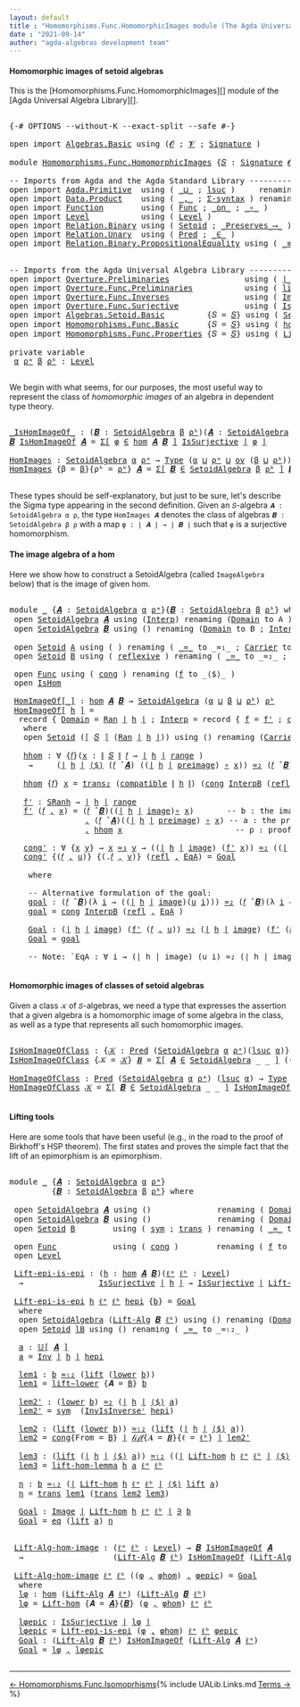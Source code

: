 ```yaml
---
layout: default
title : "Homomorphisms.Func.HomomorphicImages module (The Agda Universal Algebra Library)"
date : "2021-09-14"
author: "agda-algebras development team"
---
```


#### <a id="homomorphic-images-of-setoid-algebras">Homomorphic images of setoid algebras</a>

This is the [Homomorphisms.Func.HomomorphicImages][] module of the [Agda Universal Algebra Library][].

<pre class="Agda">

<a id="390" class="Symbol">{-#</a> <a id="394" class="Keyword">OPTIONS</a> <a id="402" class="Pragma">--without-K</a> <a id="414" class="Pragma">--exact-split</a> <a id="428" class="Pragma">--safe</a> <a id="435" class="Symbol">#-}</a>

<a id="440" class="Keyword">open</a> <a id="445" class="Keyword">import</a> <a id="452" href="Algebras.Basic.html" class="Module">Algebras.Basic</a> <a id="467" class="Keyword">using</a> <a id="473" class="Symbol">(</a><a id="474" href="Algebras.Basic.html#1130" class="Generalizable">𝓞</a> <a id="476" class="Symbol">;</a> <a id="478" href="Algebras.Basic.html#1132" class="Generalizable">𝓥</a> <a id="480" class="Symbol">;</a> <a id="482" href="Algebras.Basic.html#3858" class="Function">Signature</a> <a id="492" class="Symbol">)</a>

<a id="495" class="Keyword">module</a> <a id="502" href="Homomorphisms.Func.HomomorphicImages.html" class="Module">Homomorphisms.Func.HomomorphicImages</a> <a id="539" class="Symbol">{</a><a id="540" href="Homomorphisms.Func.HomomorphicImages.html#540" class="Bound">𝑆</a> <a id="542" class="Symbol">:</a> <a id="544" href="Algebras.Basic.html#3858" class="Function">Signature</a> <a id="554" href="Algebras.Basic.html#1130" class="Generalizable">𝓞</a> <a id="556" href="Algebras.Basic.html#1132" class="Generalizable">𝓥</a><a id="557" class="Symbol">}</a> <a id="559" class="Keyword">where</a>

<a id="566" class="Comment">-- Imports from Agda and the Agda Standard Library ------------------------------------------</a>
<a id="660" class="Keyword">open</a> <a id="665" class="Keyword">import</a> <a id="672" href="Agda.Primitive.html" class="Module">Agda.Primitive</a>  <a id="688" class="Keyword">using</a> <a id="694" class="Symbol">(</a> <a id="696" href="Agda.Primitive.html#810" class="Primitive Operator">_⊔_</a> <a id="700" class="Symbol">;</a> <a id="702" href="Agda.Primitive.html#780" class="Primitive">lsuc</a> <a id="707" class="Symbol">)</a>     <a id="713" class="Keyword">renaming</a> <a id="722" class="Symbol">(</a> <a id="724" href="Agda.Primitive.html#326" class="Primitive">Set</a> <a id="728" class="Symbol">to</a> <a id="731" class="Primitive">Type</a> <a id="736" class="Symbol">)</a>
<a id="738" class="Keyword">open</a> <a id="743" class="Keyword">import</a> <a id="750" href="Data.Product.html" class="Module">Data.Product</a>    <a id="766" class="Keyword">using</a> <a id="772" class="Symbol">(</a> <a id="774" href="Agda.Builtin.Sigma.html#236" class="InductiveConstructor Operator">_,_</a> <a id="778" class="Symbol">;</a> <a id="780" href="Data.Product.html#916" class="Function">Σ-syntax</a> <a id="789" class="Symbol">)</a> <a id="791" class="Keyword">renaming</a> <a id="800" class="Symbol">(</a> <a id="802" href="Data.Product.html#1167" class="Function Operator">_×_</a> <a id="806" class="Symbol">to</a> <a id="809" class="Function Operator">_∧_</a> <a id="813" class="Symbol">;</a> <a id="815" href="Agda.Builtin.Sigma.html#252" class="Field">proj₁</a> <a id="821" class="Symbol">to</a> <a id="824" class="Field">fst</a> <a id="828" class="Symbol">;</a> <a id="830" href="Agda.Builtin.Sigma.html#264" class="Field">proj₂</a> <a id="836" class="Symbol">to</a> <a id="839" class="Field">snd</a> <a id="843" class="Symbol">)</a>
<a id="845" class="Keyword">open</a> <a id="850" class="Keyword">import</a> <a id="857" href="Function.html" class="Module">Function</a>        <a id="873" class="Keyword">using</a> <a id="879" class="Symbol">(</a> <a id="881" href="Function.Bundles.html#1868" class="Record">Func</a> <a id="886" class="Symbol">;</a> <a id="888" href="Function.Base.html#6285" class="Function Operator">_on_</a> <a id="893" class="Symbol">;</a> <a id="895" href="Function.Base.html#1031" class="Function Operator">_∘_</a> <a id="899" class="Symbol">)</a>
<a id="901" class="Keyword">open</a> <a id="906" class="Keyword">import</a> <a id="913" href="Level.html" class="Module">Level</a>           <a id="929" class="Keyword">using</a> <a id="935" class="Symbol">(</a> <a id="937" href="Agda.Primitive.html#597" class="Postulate">Level</a> <a id="943" class="Symbol">)</a>
<a id="945" class="Keyword">open</a> <a id="950" class="Keyword">import</a> <a id="957" href="Relation.Binary.html" class="Module">Relation.Binary</a> <a id="973" class="Keyword">using</a> <a id="979" class="Symbol">(</a> <a id="981" href="Relation.Binary.Bundles.html#1009" class="Record">Setoid</a> <a id="988" class="Symbol">;</a> <a id="990" href="Relation.Binary.Core.html#1563" class="Function Operator">_Preserves_⟶_</a> <a id="1004" class="Symbol">)</a>
<a id="1006" class="Keyword">open</a> <a id="1011" class="Keyword">import</a> <a id="1018" href="Relation.Unary.html" class="Module">Relation.Unary</a>  <a id="1034" class="Keyword">using</a> <a id="1040" class="Symbol">(</a> <a id="1042" href="Relation.Unary.html#1101" class="Function">Pred</a> <a id="1047" class="Symbol">;</a> <a id="1049" href="Relation.Unary.html#1523" class="Function Operator">_∈_</a> <a id="1053" class="Symbol">)</a>
<a id="1055" class="Keyword">open</a> <a id="1060" class="Keyword">import</a> <a id="1067" href="Relation.Binary.PropositionalEquality.html" class="Module">Relation.Binary.PropositionalEquality</a> <a id="1105" class="Keyword">using</a> <a id="1111" class="Symbol">(</a> <a id="1113" href="Agda.Builtin.Equality.html#151" class="Datatype Operator">_≡_</a> <a id="1117" class="Symbol">;</a> <a id="1119" href="Agda.Builtin.Equality.html#208" class="InductiveConstructor">refl</a> <a id="1124" class="Symbol">;</a> <a id="1126" href="Relation.Binary.PropositionalEquality.Core.html#1461" class="Function">cong-app</a> <a id="1135" class="Symbol">)</a> <a id="1137" class="Keyword">renaming</a> <a id="1146" class="Symbol">(</a><a id="1147" href="Relation.Binary.PropositionalEquality.Core.html#1130" class="Function">cong</a> <a id="1152" class="Symbol">to</a> <a id="1155" class="Function">≡cong</a> <a id="1161" class="Symbol">)</a> <a id="1163" class="Comment">-- sym  ; trans ; cong ; cong-app ; module ≡-Reasoning )</a>


<a id="1222" class="Comment">-- Imports from the Agda Universal Algebra Library ---------------------------------------------</a>
<a id="1319" class="Keyword">open</a> <a id="1324" class="Keyword">import</a> <a id="1331" href="Overture.Preliminaries.html" class="Module">Overture.Preliminaries</a>                <a id="1369" class="Keyword">using</a> <a id="1375" class="Symbol">(</a> <a id="1377" href="Overture.Preliminaries.html#4383" class="Function Operator">∣_∣</a> <a id="1381" class="Symbol">;</a> <a id="1383" href="Overture.Preliminaries.html#4421" class="Function Operator">∥_∥</a> <a id="1387" class="Symbol">;</a> <a id="1389" href="Overture.Preliminaries.html#10459" class="Function">transport</a> <a id="1399" class="Symbol">)</a>
<a id="1401" class="Keyword">open</a> <a id="1406" class="Keyword">import</a> <a id="1413" href="Overture.Func.Preliminaries.html" class="Module">Overture.Func.Preliminaries</a>           <a id="1451" class="Keyword">using</a> <a id="1457" class="Symbol">(</a> <a id="1459" href="Overture.Func.Preliminaries.html#1517" class="Function">lift∼lower</a> <a id="1470" class="Symbol">)</a>
<a id="1472" class="Keyword">open</a> <a id="1477" class="Keyword">import</a> <a id="1484" href="Overture.Func.Inverses.html" class="Module">Overture.Func.Inverses</a>                <a id="1522" class="Keyword">using</a> <a id="1528" class="Symbol">(</a> <a id="1530" href="Overture.Func.Inverses.html#1756" class="Datatype Operator">Image_∋_</a> <a id="1539" class="Symbol">;</a> <a id="1541" href="Overture.Func.Inverses.html#4290" class="Function">Inv</a> <a id="1545" class="Symbol">;</a> <a id="1547" href="Overture.Func.Inverses.html#5082" class="Function">InvIsInverseʳ</a> <a id="1561" class="Symbol">;</a> <a id="1563" href="Overture.Func.Inverses.html#1698" class="InductiveConstructor">eq</a> <a id="1566" class="Symbol">;</a> <a id="1568" href="Overture.Func.Inverses.html#2688" class="Function">Ran</a> <a id="1572" class="Symbol">;</a> <a id="1574" href="Overture.Func.Inverses.html#2479" class="Function Operator">_preimage</a> <a id="1584" class="Symbol">;</a> <a id="1586" href="Overture.Func.Inverses.html#2321" class="Function Operator">_range</a> <a id="1593" class="Symbol">;</a> <a id="1595" href="Overture.Func.Inverses.html#2410" class="Function Operator">_image</a> <a id="1602" class="Symbol">;</a> <a id="1604" href="Overture.Func.Inverses.html#3399" class="Function Operator">_preimage≈image</a> <a id="1620" class="Symbol">)</a>
<a id="1622" class="Keyword">open</a> <a id="1627" class="Keyword">import</a> <a id="1634" href="Overture.Func.Surjective.html" class="Module">Overture.Func.Surjective</a>              <a id="1672" class="Keyword">using</a> <a id="1678" class="Symbol">(</a> <a id="1680" href="Overture.Func.Surjective.html#1783" class="Function">IsSurjective</a> <a id="1693" class="Symbol">)</a>
<a id="1695" class="Keyword">open</a> <a id="1700" class="Keyword">import</a> <a id="1707" href="Algebras.Setoid.Basic.html" class="Module">Algebras.Setoid.Basic</a>         <a id="1737" class="Symbol">{</a><a id="1738" class="Argument">𝑆</a> <a id="1740" class="Symbol">=</a> <a id="1742" href="Homomorphisms.Func.HomomorphicImages.html#540" class="Bound">𝑆</a><a id="1743" class="Symbol">}</a> <a id="1745" class="Keyword">using</a> <a id="1751" class="Symbol">(</a> <a id="1753" href="Algebras.Setoid.Basic.html#3313" class="Record">SetoidAlgebra</a> <a id="1767" class="Symbol">;</a> <a id="1769" href="Algebras.Setoid.Basic.html#1152" class="Function">ov</a> <a id="1772" class="Symbol">;</a> <a id="1774" href="Algebras.Setoid.Basic.html#4949" class="Function">Lift-Alg</a> <a id="1783" class="Symbol">;</a> <a id="1785" href="Algebras.Setoid.Basic.html#4077" class="Function Operator">𝕌[_]</a> <a id="1790" class="Symbol">;</a> <a id="1792" href="Algebras.Setoid.Basic.html#4709" class="Function Operator">_̂_</a> <a id="1796" class="Symbol">;</a> <a id="1798" href="Algebras.Setoid.Basic.html#2121" class="Function Operator">⟦_⟧</a> <a id="1802" class="Symbol">;</a> <a id="1804" href="Algebras.Setoid.Basic.html#1933" class="Function">EqArgs</a><a id="1810" class="Symbol">)</a>
<a id="1812" class="Keyword">open</a> <a id="1817" class="Keyword">import</a> <a id="1824" href="Homomorphisms.Func.Basic.html" class="Module">Homomorphisms.Func.Basic</a>      <a id="1854" class="Symbol">{</a><a id="1855" class="Argument">𝑆</a> <a id="1857" class="Symbol">=</a> <a id="1859" href="Homomorphisms.Func.HomomorphicImages.html#540" class="Bound">𝑆</a><a id="1860" class="Symbol">}</a> <a id="1862" class="Keyword">using</a> <a id="1868" class="Symbol">(</a> <a id="1870" href="Homomorphisms.Func.Basic.html#2136" class="Function">hom</a> <a id="1874" class="Symbol">;</a> <a id="1876" href="Homomorphisms.Func.Basic.html#2010" class="Record">IsHom</a> <a id="1882" class="Symbol">)</a>
<a id="1884" class="Keyword">open</a> <a id="1889" class="Keyword">import</a> <a id="1896" href="Homomorphisms.Func.Properties.html" class="Module">Homomorphisms.Func.Properties</a> <a id="1926" class="Symbol">{</a><a id="1927" class="Argument">𝑆</a> <a id="1929" class="Symbol">=</a> <a id="1931" href="Homomorphisms.Func.HomomorphicImages.html#540" class="Bound">𝑆</a><a id="1932" class="Symbol">}</a> <a id="1934" class="Keyword">using</a> <a id="1940" class="Symbol">(</a> <a id="1942" href="Homomorphisms.Func.Properties.html#4376" class="Function">Lift-hom</a> <a id="1951" class="Symbol">;</a> <a id="1953" href="Homomorphisms.Func.Properties.html#2082" class="Function">𝓁𝒾𝒻𝓉</a> <a id="1958" class="Symbol">;</a> <a id="1960" href="Homomorphisms.Func.Properties.html#4910" class="Function">lift-hom-lemma</a> <a id="1975" class="Symbol">)</a>

<a id="1978" class="Keyword">private</a> <a id="1986" class="Keyword">variable</a>
 <a id="1996" href="Homomorphisms.Func.HomomorphicImages.html#1996" class="Generalizable">α</a> <a id="1998" href="Homomorphisms.Func.HomomorphicImages.html#1998" class="Generalizable">ρᵃ</a> <a id="2001" href="Homomorphisms.Func.HomomorphicImages.html#2001" class="Generalizable">β</a> <a id="2003" href="Homomorphisms.Func.HomomorphicImages.html#2003" class="Generalizable">ρᵇ</a> <a id="2006" class="Symbol">:</a> <a id="2008" href="Agda.Primitive.html#597" class="Postulate">Level</a>

</pre>

We begin with what seems, for our purposes, the most useful way to represent the class of *homomorphic images* of an algebra in dependent type theory.

<pre class="Agda">

<a id="_IsHomImageOf_"></a><a id="2193" href="Homomorphisms.Func.HomomorphicImages.html#2193" class="Function Operator">_IsHomImageOf_</a> <a id="2208" class="Symbol">:</a> <a id="2210" class="Symbol">(</a><a id="2211" href="Homomorphisms.Func.HomomorphicImages.html#2211" class="Bound">𝑩</a> <a id="2213" class="Symbol">:</a> <a id="2215" href="Algebras.Setoid.Basic.html#3313" class="Record">SetoidAlgebra</a> <a id="2229" href="Homomorphisms.Func.HomomorphicImages.html#2001" class="Generalizable">β</a> <a id="2231" href="Homomorphisms.Func.HomomorphicImages.html#2003" class="Generalizable">ρᵇ</a><a id="2233" class="Symbol">)(</a><a id="2235" href="Homomorphisms.Func.HomomorphicImages.html#2235" class="Bound">𝑨</a> <a id="2237" class="Symbol">:</a> <a id="2239" href="Algebras.Setoid.Basic.html#3313" class="Record">SetoidAlgebra</a> <a id="2253" href="Homomorphisms.Func.HomomorphicImages.html#1996" class="Generalizable">α</a> <a id="2255" href="Homomorphisms.Func.HomomorphicImages.html#1998" class="Generalizable">ρᵃ</a><a id="2257" class="Symbol">)</a> <a id="2259" class="Symbol">→</a> <a id="2261" href="Homomorphisms.Func.HomomorphicImages.html#731" class="Primitive">Type</a> <a id="2266" class="Symbol">(</a><a id="2267" href="Homomorphisms.Func.HomomorphicImages.html#554" class="Bound">𝓞</a> <a id="2269" href="Agda.Primitive.html#810" class="Primitive Operator">⊔</a> <a id="2271" href="Homomorphisms.Func.HomomorphicImages.html#556" class="Bound">𝓥</a> <a id="2273" href="Agda.Primitive.html#810" class="Primitive Operator">⊔</a> <a id="2275" href="Homomorphisms.Func.HomomorphicImages.html#1996" class="Generalizable">α</a> <a id="2277" href="Agda.Primitive.html#810" class="Primitive Operator">⊔</a> <a id="2279" href="Homomorphisms.Func.HomomorphicImages.html#2001" class="Generalizable">β</a> <a id="2281" href="Agda.Primitive.html#810" class="Primitive Operator">⊔</a> <a id="2283" href="Homomorphisms.Func.HomomorphicImages.html#1998" class="Generalizable">ρᵃ</a> <a id="2286" href="Agda.Primitive.html#810" class="Primitive Operator">⊔</a> <a id="2288" href="Homomorphisms.Func.HomomorphicImages.html#2003" class="Generalizable">ρᵇ</a><a id="2290" class="Symbol">)</a>
<a id="2292" href="Homomorphisms.Func.HomomorphicImages.html#2292" class="Bound">𝑩</a> <a id="2294" href="Homomorphisms.Func.HomomorphicImages.html#2193" class="Function Operator">IsHomImageOf</a> <a id="2307" href="Homomorphisms.Func.HomomorphicImages.html#2307" class="Bound">𝑨</a> <a id="2309" class="Symbol">=</a> <a id="2311" href="Data.Product.html#916" class="Function">Σ[</a> <a id="2314" href="Homomorphisms.Func.HomomorphicImages.html#2314" class="Bound">φ</a> <a id="2316" href="Data.Product.html#916" class="Function">∈</a> <a id="2318" href="Homomorphisms.Func.Basic.html#2136" class="Function">hom</a> <a id="2322" href="Homomorphisms.Func.HomomorphicImages.html#2307" class="Bound">𝑨</a> <a id="2324" href="Homomorphisms.Func.HomomorphicImages.html#2292" class="Bound">𝑩</a> <a id="2326" href="Data.Product.html#916" class="Function">]</a> <a id="2328" href="Overture.Func.Surjective.html#1783" class="Function">IsSurjective</a> <a id="2341" href="Overture.Preliminaries.html#4383" class="Function Operator">∣</a> <a id="2343" href="Homomorphisms.Func.HomomorphicImages.html#2314" class="Bound">φ</a> <a id="2345" href="Overture.Preliminaries.html#4383" class="Function Operator">∣</a>

<a id="HomImages"></a><a id="2348" href="Homomorphisms.Func.HomomorphicImages.html#2348" class="Function">HomImages</a> <a id="2358" class="Symbol">:</a> <a id="2360" href="Algebras.Setoid.Basic.html#3313" class="Record">SetoidAlgebra</a> <a id="2374" href="Homomorphisms.Func.HomomorphicImages.html#1996" class="Generalizable">α</a> <a id="2376" href="Homomorphisms.Func.HomomorphicImages.html#1998" class="Generalizable">ρᵃ</a> <a id="2379" class="Symbol">→</a> <a id="2381" href="Homomorphisms.Func.HomomorphicImages.html#731" class="Primitive">Type</a> <a id="2386" class="Symbol">(</a><a id="2387" href="Homomorphisms.Func.HomomorphicImages.html#1996" class="Generalizable">α</a> <a id="2389" href="Agda.Primitive.html#810" class="Primitive Operator">⊔</a> <a id="2391" href="Homomorphisms.Func.HomomorphicImages.html#1998" class="Generalizable">ρᵃ</a> <a id="2394" href="Agda.Primitive.html#810" class="Primitive Operator">⊔</a> <a id="2396" href="Algebras.Setoid.Basic.html#1152" class="Function">ov</a> <a id="2399" class="Symbol">(</a><a id="2400" href="Homomorphisms.Func.HomomorphicImages.html#2001" class="Generalizable">β</a> <a id="2402" href="Agda.Primitive.html#810" class="Primitive Operator">⊔</a> <a id="2404" href="Homomorphisms.Func.HomomorphicImages.html#2003" class="Generalizable">ρᵇ</a><a id="2406" class="Symbol">))</a>
<a id="2409" href="Homomorphisms.Func.HomomorphicImages.html#2348" class="Function">HomImages</a> <a id="2419" class="Symbol">{</a><a id="2420" class="Argument">β</a> <a id="2422" class="Symbol">=</a> <a id="2424" href="Homomorphisms.Func.HomomorphicImages.html#2424" class="Bound">β</a><a id="2425" class="Symbol">}{</a><a id="2427" class="Argument">ρᵇ</a> <a id="2430" class="Symbol">=</a> <a id="2432" href="Homomorphisms.Func.HomomorphicImages.html#2432" class="Bound">ρᵇ</a><a id="2434" class="Symbol">}</a> <a id="2436" href="Homomorphisms.Func.HomomorphicImages.html#2436" class="Bound">𝑨</a> <a id="2438" class="Symbol">=</a> <a id="2440" href="Data.Product.html#916" class="Function">Σ[</a> <a id="2443" href="Homomorphisms.Func.HomomorphicImages.html#2443" class="Bound">𝑩</a> <a id="2445" href="Data.Product.html#916" class="Function">∈</a> <a id="2447" href="Algebras.Setoid.Basic.html#3313" class="Record">SetoidAlgebra</a> <a id="2461" href="Homomorphisms.Func.HomomorphicImages.html#2424" class="Bound">β</a> <a id="2463" href="Homomorphisms.Func.HomomorphicImages.html#2432" class="Bound">ρᵇ</a> <a id="2466" href="Data.Product.html#916" class="Function">]</a> <a id="2468" href="Homomorphisms.Func.HomomorphicImages.html#2443" class="Bound">𝑩</a> <a id="2470" href="Homomorphisms.Func.HomomorphicImages.html#2193" class="Function Operator">IsHomImageOf</a> <a id="2483" href="Homomorphisms.Func.HomomorphicImages.html#2436" class="Bound">𝑨</a>

</pre>

These types should be self-explanatory, but just to be sure, let's describe the Sigma type appearing in the second definition. Given an `𝑆`-algebra `𝑨 : SetoidAlgebra α ρ`, the type `HomImages 𝑨` denotes the class of algebras `𝑩 : SetoidAlgebra β ρ` with a map `φ : ∣ 𝑨 ∣ → ∣ 𝑩 ∣` such that `φ` is a surjective homomorphism.

#### <a id="constructing an algebra from the image of a hom">The image algebra of a hom</a>

Here we show how to construct a SetoidAlgebra (called `ImageAlgebra` below) that is the image of given hom.

<pre class="Agda">

<a id="3040" class="Keyword">module</a> <a id="3047" href="Homomorphisms.Func.HomomorphicImages.html#3047" class="Module">_</a> <a id="3049" class="Symbol">{</a><a id="3050" href="Homomorphisms.Func.HomomorphicImages.html#3050" class="Bound">𝑨</a> <a id="3052" class="Symbol">:</a> <a id="3054" href="Algebras.Setoid.Basic.html#3313" class="Record">SetoidAlgebra</a> <a id="3068" href="Homomorphisms.Func.HomomorphicImages.html#1996" class="Generalizable">α</a> <a id="3070" href="Homomorphisms.Func.HomomorphicImages.html#1998" class="Generalizable">ρᵃ</a><a id="3072" class="Symbol">}{</a><a id="3074" href="Homomorphisms.Func.HomomorphicImages.html#3074" class="Bound">𝑩</a> <a id="3076" class="Symbol">:</a> <a id="3078" href="Algebras.Setoid.Basic.html#3313" class="Record">SetoidAlgebra</a> <a id="3092" href="Homomorphisms.Func.HomomorphicImages.html#2001" class="Generalizable">β</a> <a id="3094" href="Homomorphisms.Func.HomomorphicImages.html#2003" class="Generalizable">ρᵇ</a><a id="3096" class="Symbol">}</a> <a id="3098" class="Keyword">where</a>
 <a id="3105" class="Keyword">open</a> <a id="3110" href="Algebras.Setoid.Basic.html#3313" class="Module">SetoidAlgebra</a> <a id="3124" href="Homomorphisms.Func.HomomorphicImages.html#3050" class="Bound">𝑨</a> <a id="3126" class="Keyword">using</a> <a id="3132" class="Symbol">(</a><a id="3133" href="Algebras.Setoid.Basic.html#3398" class="Field">Interp</a><a id="3139" class="Symbol">)</a> <a id="3141" class="Keyword">renaming</a> <a id="3150" class="Symbol">(</a><a id="3151" href="Algebras.Setoid.Basic.html#3376" class="Field">Domain</a> <a id="3158" class="Symbol">to</a> <a id="3161" class="Field">A</a> <a id="3163" class="Symbol">)</a>
 <a id="3166" class="Keyword">open</a> <a id="3171" href="Algebras.Setoid.Basic.html#3313" class="Module">SetoidAlgebra</a> <a id="3185" href="Homomorphisms.Func.HomomorphicImages.html#3074" class="Bound">𝑩</a> <a id="3187" class="Keyword">using</a> <a id="3193" class="Symbol">()</a> <a id="3196" class="Keyword">renaming</a> <a id="3205" class="Symbol">(</a><a id="3206" href="Algebras.Setoid.Basic.html#3376" class="Field">Domain</a> <a id="3213" class="Symbol">to</a> <a id="3216" class="Field">B</a> <a id="3218" class="Symbol">;</a> <a id="3220" href="Algebras.Setoid.Basic.html#3398" class="Field">Interp</a> <a id="3227" class="Symbol">to</a> <a id="3230" class="Field">InterpB</a> <a id="3238" class="Symbol">)</a>

 <a id="3242" class="Keyword">open</a> <a id="3247" href="Relation.Binary.Bundles.html#1009" class="Module">Setoid</a> <a id="3254" href="Homomorphisms.Func.HomomorphicImages.html#3161" class="Function">A</a> <a id="3256" class="Keyword">using</a> <a id="3262" class="Symbol">(</a> <a id="3264" class="Symbol">)</a> <a id="3266" class="Keyword">renaming</a> <a id="3275" class="Symbol">(</a> <a id="3277" href="Relation.Binary.Bundles.html#1098" class="Field Operator">_≈_</a> <a id="3281" class="Symbol">to</a> <a id="3284" class="Field Operator">_≈₁_</a> <a id="3289" class="Symbol">;</a> <a id="3291" href="Relation.Binary.Bundles.html#1072" class="Field">Carrier</a> <a id="3299" class="Symbol">to</a> <a id="3302" class="Field">∣A∣</a><a id="3305" class="Symbol">)</a>
 <a id="3308" class="Keyword">open</a> <a id="3313" href="Relation.Binary.Bundles.html#1009" class="Module">Setoid</a> <a id="3320" href="Homomorphisms.Func.HomomorphicImages.html#3216" class="Field">B</a> <a id="3322" class="Keyword">using</a> <a id="3328" class="Symbol">(</a> <a id="3330" href="Relation.Binary.Structures.html#1646" class="Function">reflexive</a> <a id="3340" class="Symbol">)</a> <a id="3342" class="Keyword">renaming</a> <a id="3351" class="Symbol">(</a> <a id="3353" href="Relation.Binary.Bundles.html#1098" class="Field Operator">_≈_</a> <a id="3357" class="Symbol">to</a> <a id="3360" class="Field Operator">_≈₂_</a> <a id="3365" class="Symbol">;</a> <a id="3367" href="Relation.Binary.Structures.html#1568" class="Function">refl</a> <a id="3372" class="Symbol">to</a> <a id="3375" class="Function">refl₂</a> <a id="3381" class="Symbol">;</a> <a id="3383" href="Relation.Binary.Structures.html#1594" class="Function">sym</a> <a id="3387" class="Symbol">to</a> <a id="3390" class="Function">sym₂</a> <a id="3395" class="Symbol">;</a> <a id="3397" href="Relation.Binary.Structures.html#1620" class="Function">trans</a> <a id="3403" class="Symbol">to</a> <a id="3406" class="Function">trans₂</a> <a id="3413" class="Symbol">;</a> <a id="3415" href="Relation.Binary.Bundles.html#1072" class="Field">Carrier</a> <a id="3423" class="Symbol">to</a> <a id="3426" class="Field">∣B∣</a><a id="3429" class="Symbol">)</a>

 <a id="3433" class="Keyword">open</a> <a id="3438" href="Function.Bundles.html#1868" class="Module">Func</a> <a id="3443" class="Keyword">using</a> <a id="3449" class="Symbol">(</a> <a id="3451" href="Function.Bundles.html#1938" class="Field">cong</a> <a id="3456" class="Symbol">)</a> <a id="3458" class="Keyword">renaming</a> <a id="3467" class="Symbol">(</a><a id="3468" href="Function.Bundles.html#1919" class="Field">f</a> <a id="3470" class="Symbol">to</a> <a id="3473" class="Field">_⟨$⟩_</a> <a id="3479" class="Symbol">)</a>
 <a id="3482" class="Keyword">open</a> <a id="3487" href="Homomorphisms.Func.Basic.html#2010" class="Module">IsHom</a>

 <a id="3495" href="Homomorphisms.Func.HomomorphicImages.html#3495" class="Function Operator">HomImageOf[_]</a> <a id="3509" class="Symbol">:</a> <a id="3511" href="Homomorphisms.Func.Basic.html#2136" class="Function">hom</a> <a id="3515" href="Homomorphisms.Func.HomomorphicImages.html#3050" class="Bound">𝑨</a> <a id="3517" href="Homomorphisms.Func.HomomorphicImages.html#3074" class="Bound">𝑩</a> <a id="3519" class="Symbol">→</a> <a id="3521" href="Algebras.Setoid.Basic.html#3313" class="Record">SetoidAlgebra</a> <a id="3535" class="Symbol">(</a><a id="3536" href="Homomorphisms.Func.HomomorphicImages.html#3068" class="Bound">α</a> <a id="3538" href="Agda.Primitive.html#810" class="Primitive Operator">⊔</a> <a id="3540" href="Homomorphisms.Func.HomomorphicImages.html#3092" class="Bound">β</a> <a id="3542" href="Agda.Primitive.html#810" class="Primitive Operator">⊔</a> <a id="3544" href="Homomorphisms.Func.HomomorphicImages.html#3094" class="Bound">ρᵇ</a><a id="3546" class="Symbol">)</a> <a id="3548" href="Homomorphisms.Func.HomomorphicImages.html#3094" class="Bound">ρᵇ</a>
 <a id="3552" href="Homomorphisms.Func.HomomorphicImages.html#3495" class="Function Operator">HomImageOf[</a> <a id="3564" href="Homomorphisms.Func.HomomorphicImages.html#3564" class="Bound">h</a> <a id="3566" href="Homomorphisms.Func.HomomorphicImages.html#3495" class="Function Operator">]</a> <a id="3568" class="Symbol">=</a>
  <a id="3572" class="Keyword">record</a> <a id="3579" class="Symbol">{</a> <a id="3581" href="Algebras.Setoid.Basic.html#3376" class="Field">Domain</a> <a id="3588" class="Symbol">=</a> <a id="3590" href="Overture.Func.Inverses.html#2688" class="Function">Ran</a> <a id="3594" href="Overture.Preliminaries.html#4383" class="Function Operator">∣</a> <a id="3596" href="Homomorphisms.Func.HomomorphicImages.html#3564" class="Bound">h</a> <a id="3598" href="Overture.Preliminaries.html#4383" class="Function Operator">∣</a> <a id="3600" class="Symbol">;</a> <a id="3602" href="Algebras.Setoid.Basic.html#3398" class="Field">Interp</a> <a id="3609" class="Symbol">=</a> <a id="3611" class="Keyword">record</a> <a id="3618" class="Symbol">{</a> <a id="3620" href="Function.Bundles.html#1919" class="Field">f</a> <a id="3622" class="Symbol">=</a> <a id="3624" href="Homomorphisms.Func.HomomorphicImages.html#3985" class="Function">f&#39;</a> <a id="3627" class="Symbol">;</a> <a id="3629" href="Function.Bundles.html#1938" class="Field">cong</a> <a id="3634" class="Symbol">=</a> <a id="3636" href="Homomorphisms.Func.HomomorphicImages.html#4248" class="Function">cong&#39;</a> <a id="3642" class="Symbol">}</a> <a id="3644" class="Symbol">}</a>
   <a id="3649" class="Keyword">where</a>
   <a id="3658" class="Keyword">open</a> <a id="3663" href="Relation.Binary.Bundles.html#1009" class="Module">Setoid</a> <a id="3670" class="Symbol">(</a><a id="3671" href="Algebras.Setoid.Basic.html#2121" class="Function Operator">⟦</a> <a id="3673" href="Homomorphisms.Func.HomomorphicImages.html#540" class="Bound">𝑆</a> <a id="3675" href="Algebras.Setoid.Basic.html#2121" class="Function Operator">⟧</a> <a id="3677" class="Symbol">(</a><a id="3678" href="Overture.Func.Inverses.html#2688" class="Function">Ran</a> <a id="3682" href="Overture.Preliminaries.html#4383" class="Function Operator">∣</a> <a id="3684" href="Homomorphisms.Func.HomomorphicImages.html#3564" class="Bound">h</a> <a id="3686" href="Overture.Preliminaries.html#4383" class="Function Operator">∣</a><a id="3687" class="Symbol">))</a> <a id="3690" class="Keyword">using</a> <a id="3696" class="Symbol">()</a> <a id="3699" class="Keyword">renaming</a> <a id="3708" class="Symbol">(</a><a id="3709" href="Relation.Binary.Bundles.html#1072" class="Field">Carrier</a> <a id="3717" class="Symbol">to</a> <a id="3720" class="Field">SRanh</a> <a id="3726" class="Symbol">;</a> <a id="3728" href="Relation.Binary.Bundles.html#1098" class="Field Operator">_≈_</a> <a id="3732" class="Symbol">to</a> <a id="3735" class="Field Operator">_≈₃_</a> <a id="3740" class="Symbol">;</a> <a id="3742" href="Relation.Binary.Structures.html#1568" class="Function">refl</a> <a id="3747" class="Symbol">to</a> <a id="3750" class="Function">refl₃</a> <a id="3756" class="Symbol">)</a>

   <a id="3762" href="Homomorphisms.Func.HomomorphicImages.html#3762" class="Function">hhom</a> <a id="3767" class="Symbol">:</a> <a id="3769" class="Symbol">∀</a> <a id="3771" class="Symbol">{</a><a id="3772" href="Homomorphisms.Func.HomomorphicImages.html#3772" class="Bound">𝑓</a><a id="3773" class="Symbol">}(</a><a id="3775" href="Homomorphisms.Func.HomomorphicImages.html#3775" class="Bound">x</a> <a id="3777" class="Symbol">:</a> <a id="3779" href="Overture.Preliminaries.html#4421" class="Function Operator">∥</a> <a id="3781" href="Homomorphisms.Func.HomomorphicImages.html#540" class="Bound">𝑆</a> <a id="3783" href="Overture.Preliminaries.html#4421" class="Function Operator">∥</a> <a id="3785" href="Homomorphisms.Func.HomomorphicImages.html#3772" class="Bound">𝑓</a> <a id="3787" class="Symbol">→</a> <a id="3789" href="Overture.Preliminaries.html#4383" class="Function Operator">∣</a> <a id="3791" href="Homomorphisms.Func.HomomorphicImages.html#3564" class="Bound">h</a> <a id="3793" href="Overture.Preliminaries.html#4383" class="Function Operator">∣</a> <a id="3795" href="Overture.Func.Inverses.html#2321" class="Function Operator">range</a> <a id="3801" class="Symbol">)</a>
    <a id="3807" class="Symbol">→</a>     <a id="3813" class="Symbol">(</a><a id="3814" href="Overture.Preliminaries.html#4383" class="Function Operator">∣</a> <a id="3816" href="Homomorphisms.Func.HomomorphicImages.html#3564" class="Bound">h</a> <a id="3818" href="Overture.Preliminaries.html#4383" class="Function Operator">∣</a> <a id="3820" href="Homomorphisms.Func.HomomorphicImages.html#3473" class="Field Operator">⟨$⟩</a> <a id="3824" class="Symbol">(</a><a id="3825" href="Homomorphisms.Func.HomomorphicImages.html#3772" class="Bound">𝑓</a> <a id="3827" href="Algebras.Setoid.Basic.html#4709" class="Function Operator">̂</a> <a id="3829" href="Homomorphisms.Func.HomomorphicImages.html#3050" class="Bound">𝑨</a><a id="3830" class="Symbol">)</a> <a id="3832" class="Symbol">((</a><a id="3834" href="Overture.Preliminaries.html#4383" class="Function Operator">∣</a> <a id="3836" href="Homomorphisms.Func.HomomorphicImages.html#3564" class="Bound">h</a> <a id="3838" href="Overture.Preliminaries.html#4383" class="Function Operator">∣</a> <a id="3840" href="Overture.Func.Inverses.html#2479" class="Function Operator">preimage</a><a id="3848" class="Symbol">)</a> <a id="3850" href="Function.Base.html#1031" class="Function Operator">∘</a> <a id="3852" href="Homomorphisms.Func.HomomorphicImages.html#3775" class="Bound">x</a><a id="3853" class="Symbol">))</a> <a id="3856" href="Homomorphisms.Func.HomomorphicImages.html#3360" class="Function Operator">≈₂</a> <a id="3859" class="Symbol">(</a><a id="3860" href="Homomorphisms.Func.HomomorphicImages.html#3772" class="Bound">𝑓</a> <a id="3862" href="Algebras.Setoid.Basic.html#4709" class="Function Operator">̂</a> <a id="3864" href="Homomorphisms.Func.HomomorphicImages.html#3074" class="Bound">𝑩</a><a id="3865" class="Symbol">)</a> <a id="3867" class="Symbol">((</a><a id="3869" href="Overture.Preliminaries.html#4383" class="Function Operator">∣</a> <a id="3871" href="Homomorphisms.Func.HomomorphicImages.html#3564" class="Bound">h</a> <a id="3873" href="Overture.Preliminaries.html#4383" class="Function Operator">∣</a> <a id="3875" href="Overture.Func.Inverses.html#2410" class="Function Operator">image</a><a id="3880" class="Symbol">)</a> <a id="3882" href="Function.Base.html#1031" class="Function Operator">∘</a> <a id="3884" href="Homomorphisms.Func.HomomorphicImages.html#3775" class="Bound">x</a><a id="3885" class="Symbol">)</a>

   <a id="3891" href="Homomorphisms.Func.HomomorphicImages.html#3762" class="Function">hhom</a> <a id="3896" class="Symbol">{</a><a id="3897" href="Homomorphisms.Func.HomomorphicImages.html#3897" class="Bound">𝑓</a><a id="3898" class="Symbol">}</a> <a id="3900" href="Homomorphisms.Func.HomomorphicImages.html#3900" class="Bound">x</a> <a id="3902" class="Symbol">=</a> <a id="3904" href="Homomorphisms.Func.HomomorphicImages.html#3406" class="Function">trans₂</a> <a id="3911" class="Symbol">(</a><a id="3912" href="Homomorphisms.Func.Basic.html#2074" class="Field">compatible</a> <a id="3923" href="Overture.Preliminaries.html#4421" class="Function Operator">∥</a> <a id="3925" href="Homomorphisms.Func.HomomorphicImages.html#3564" class="Bound">h</a> <a id="3927" href="Overture.Preliminaries.html#4421" class="Function Operator">∥</a><a id="3928" class="Symbol">)</a> <a id="3930" class="Symbol">(</a><a id="3931" href="Function.Bundles.html#1938" class="Field">cong</a> <a id="3936" href="Homomorphisms.Func.HomomorphicImages.html#3230" class="Field">InterpB</a> <a id="3944" class="Symbol">(</a><a id="3945" href="Agda.Builtin.Equality.html#208" class="InductiveConstructor">refl</a> <a id="3950" href="Agda.Builtin.Sigma.html#236" class="InductiveConstructor Operator">,</a> <a id="3952" class="Symbol">(</a><a id="3953" href="Overture.Preliminaries.html#4383" class="Function Operator">∣</a> <a id="3955" href="Homomorphisms.Func.HomomorphicImages.html#3564" class="Bound">h</a> <a id="3957" href="Overture.Preliminaries.html#4383" class="Function Operator">∣</a> <a id="3959" href="Overture.Func.Inverses.html#3399" class="Function Operator">preimage≈image</a><a id="3973" class="Symbol">)</a> <a id="3975" href="Function.Base.html#1031" class="Function Operator">∘</a> <a id="3977" href="Homomorphisms.Func.HomomorphicImages.html#3900" class="Bound">x</a><a id="3978" class="Symbol">))</a>

   <a id="3985" href="Homomorphisms.Func.HomomorphicImages.html#3985" class="Function">f&#39;</a> <a id="3988" class="Symbol">:</a> <a id="3990" href="Homomorphisms.Func.HomomorphicImages.html#3720" class="Function">SRanh</a> <a id="3996" class="Symbol">→</a> <a id="3998" href="Overture.Preliminaries.html#4383" class="Function Operator">∣</a> <a id="4000" href="Homomorphisms.Func.HomomorphicImages.html#3564" class="Bound">h</a> <a id="4002" href="Overture.Preliminaries.html#4383" class="Function Operator">∣</a> <a id="4004" href="Overture.Func.Inverses.html#2321" class="Function Operator">range</a>
   <a id="4013" href="Homomorphisms.Func.HomomorphicImages.html#3985" class="Function">f&#39;</a> <a id="4016" class="Symbol">(</a><a id="4017" href="Homomorphisms.Func.HomomorphicImages.html#4017" class="Bound">𝑓</a> <a id="4019" href="Agda.Builtin.Sigma.html#236" class="InductiveConstructor Operator">,</a> <a id="4021" href="Homomorphisms.Func.HomomorphicImages.html#4021" class="Bound">x</a><a id="4022" class="Symbol">)</a> <a id="4024" class="Symbol">=</a> <a id="4026" class="Symbol">(</a><a id="4027" href="Homomorphisms.Func.HomomorphicImages.html#4017" class="Bound">𝑓</a> <a id="4029" href="Algebras.Setoid.Basic.html#4709" class="Function Operator">̂</a> <a id="4031" href="Homomorphisms.Func.HomomorphicImages.html#3074" class="Bound">𝑩</a><a id="4032" class="Symbol">)((</a><a id="4035" href="Overture.Preliminaries.html#4383" class="Function Operator">∣</a> <a id="4037" href="Homomorphisms.Func.HomomorphicImages.html#3564" class="Bound">h</a> <a id="4039" href="Overture.Preliminaries.html#4383" class="Function Operator">∣</a> <a id="4041" href="Overture.Func.Inverses.html#2410" class="Function Operator">image</a><a id="4046" class="Symbol">)</a><a id="4047" href="Function.Base.html#1031" class="Function Operator">∘</a> <a id="4049" href="Homomorphisms.Func.HomomorphicImages.html#4021" class="Bound">x</a><a id="4050" class="Symbol">)</a>       <a id="4058" class="Comment">-- b : the image in ∣B∣</a>
                <a id="4098" href="Agda.Builtin.Sigma.html#236" class="InductiveConstructor Operator">,</a> <a id="4100" class="Symbol">(</a><a id="4101" href="Homomorphisms.Func.HomomorphicImages.html#4017" class="Bound">𝑓</a> <a id="4103" href="Algebras.Setoid.Basic.html#4709" class="Function Operator">̂</a> <a id="4105" href="Homomorphisms.Func.HomomorphicImages.html#3050" class="Bound">𝑨</a><a id="4106" class="Symbol">)((</a><a id="4109" href="Overture.Preliminaries.html#4383" class="Function Operator">∣</a> <a id="4111" href="Homomorphisms.Func.HomomorphicImages.html#3564" class="Bound">h</a> <a id="4113" href="Overture.Preliminaries.html#4383" class="Function Operator">∣</a> <a id="4115" href="Overture.Func.Inverses.html#2479" class="Function Operator">preimage</a><a id="4123" class="Symbol">)</a> <a id="4125" href="Function.Base.html#1031" class="Function Operator">∘</a> <a id="4127" href="Homomorphisms.Func.HomomorphicImages.html#4021" class="Bound">x</a><a id="4128" class="Symbol">)</a> <a id="4130" class="Comment">-- a : the preimage in ∣A∣</a>
                <a id="4173" href="Agda.Builtin.Sigma.html#236" class="InductiveConstructor Operator">,</a> <a id="4175" href="Homomorphisms.Func.HomomorphicImages.html#3762" class="Function">hhom</a> <a id="4180" href="Homomorphisms.Func.HomomorphicImages.html#4021" class="Bound">x</a>                        <a id="4205" class="Comment">-- p : proof that `(∣ h ∣ ⟨$⟩ a) ≈₂ b`</a>

   <a id="4248" href="Homomorphisms.Func.HomomorphicImages.html#4248" class="Function">cong&#39;</a> <a id="4254" class="Symbol">:</a> <a id="4256" class="Symbol">∀</a> <a id="4258" class="Symbol">{</a><a id="4259" href="Homomorphisms.Func.HomomorphicImages.html#4259" class="Bound">x</a> <a id="4261" href="Homomorphisms.Func.HomomorphicImages.html#4261" class="Bound">y</a><a id="4262" class="Symbol">}</a> <a id="4264" class="Symbol">→</a> <a id="4266" href="Homomorphisms.Func.HomomorphicImages.html#4259" class="Bound">x</a> <a id="4268" href="Homomorphisms.Func.HomomorphicImages.html#3735" class="Function Operator">≈₃</a> <a id="4271" href="Homomorphisms.Func.HomomorphicImages.html#4261" class="Bound">y</a> <a id="4273" class="Symbol">→</a> <a id="4275" class="Symbol">((</a><a id="4277" href="Overture.Preliminaries.html#4383" class="Function Operator">∣</a> <a id="4279" href="Homomorphisms.Func.HomomorphicImages.html#3564" class="Bound">h</a> <a id="4281" href="Overture.Preliminaries.html#4383" class="Function Operator">∣</a> <a id="4283" href="Overture.Func.Inverses.html#2410" class="Function Operator">image</a><a id="4288" class="Symbol">)</a> <a id="4290" class="Symbol">(</a><a id="4291" href="Homomorphisms.Func.HomomorphicImages.html#3985" class="Function">f&#39;</a> <a id="4294" href="Homomorphisms.Func.HomomorphicImages.html#4259" class="Bound">x</a><a id="4295" class="Symbol">))</a> <a id="4298" href="Homomorphisms.Func.HomomorphicImages.html#3360" class="Function Operator">≈₂</a> <a id="4301" class="Symbol">((</a><a id="4303" href="Overture.Preliminaries.html#4383" class="Function Operator">∣</a> <a id="4305" href="Homomorphisms.Func.HomomorphicImages.html#3564" class="Bound">h</a> <a id="4307" href="Overture.Preliminaries.html#4383" class="Function Operator">∣</a> <a id="4309" href="Overture.Func.Inverses.html#2410" class="Function Operator">image</a><a id="4314" class="Symbol">)</a> <a id="4316" class="Symbol">(</a><a id="4317" href="Homomorphisms.Func.HomomorphicImages.html#3985" class="Function">f&#39;</a> <a id="4320" href="Homomorphisms.Func.HomomorphicImages.html#4261" class="Bound">y</a><a id="4321" class="Symbol">))</a>
   <a id="4327" href="Homomorphisms.Func.HomomorphicImages.html#4248" class="Function">cong&#39;</a> <a id="4333" class="Symbol">{(</a><a id="4335" href="Homomorphisms.Func.HomomorphicImages.html#4335" class="Bound">𝑓</a> <a id="4337" href="Agda.Builtin.Sigma.html#236" class="InductiveConstructor Operator">,</a> <a id="4339" href="Homomorphisms.Func.HomomorphicImages.html#4339" class="Bound">u</a><a id="4340" class="Symbol">)}</a> <a id="4343" class="Symbol">{(</a><a id="4345" class="DottedPattern Symbol">.</a><a id="4346" href="Homomorphisms.Func.HomomorphicImages.html#4335" class="DottedPattern Bound">𝑓</a> <a id="4348" href="Agda.Builtin.Sigma.html#236" class="InductiveConstructor Operator">,</a> <a id="4350" href="Homomorphisms.Func.HomomorphicImages.html#4350" class="Bound">v</a><a id="4351" class="Symbol">)}</a> <a id="4354" class="Symbol">(</a><a id="4355" href="Agda.Builtin.Equality.html#208" class="InductiveConstructor">refl</a> <a id="4360" href="Agda.Builtin.Sigma.html#236" class="InductiveConstructor Operator">,</a> <a id="4362" href="Homomorphisms.Func.HomomorphicImages.html#4362" class="Bound">EqA</a><a id="4365" class="Symbol">)</a> <a id="4367" class="Symbol">=</a> <a id="4369" href="Homomorphisms.Func.HomomorphicImages.html#4560" class="Function">Goal</a>

    <a id="4379" class="Keyword">where</a>

    <a id="4390" class="Comment">-- Alternative formulation of the goal:</a>
    <a id="4434" href="Homomorphisms.Func.HomomorphicImages.html#4434" class="Function">goal</a> <a id="4439" class="Symbol">:</a> <a id="4441" class="Symbol">(</a><a id="4442" href="Homomorphisms.Func.HomomorphicImages.html#4335" class="Bound">𝑓</a> <a id="4444" href="Algebras.Setoid.Basic.html#4709" class="Function Operator">̂</a> <a id="4446" href="Homomorphisms.Func.HomomorphicImages.html#3074" class="Bound">𝑩</a><a id="4447" class="Symbol">)(λ</a> <a id="4451" href="Homomorphisms.Func.HomomorphicImages.html#4451" class="Bound">i</a> <a id="4453" class="Symbol">→</a> <a id="4455" class="Symbol">((</a><a id="4457" href="Overture.Preliminaries.html#4383" class="Function Operator">∣</a> <a id="4459" href="Homomorphisms.Func.HomomorphicImages.html#3564" class="Bound">h</a> <a id="4461" href="Overture.Preliminaries.html#4383" class="Function Operator">∣</a> <a id="4463" href="Overture.Func.Inverses.html#2410" class="Function Operator">image</a><a id="4468" class="Symbol">)(</a><a id="4470" href="Homomorphisms.Func.HomomorphicImages.html#4339" class="Bound">u</a> <a id="4472" href="Homomorphisms.Func.HomomorphicImages.html#4451" class="Bound">i</a><a id="4473" class="Symbol">)))</a> <a id="4477" href="Homomorphisms.Func.HomomorphicImages.html#3360" class="Function Operator">≈₂</a> <a id="4480" class="Symbol">(</a><a id="4481" href="Homomorphisms.Func.HomomorphicImages.html#4335" class="Bound">𝑓</a> <a id="4483" href="Algebras.Setoid.Basic.html#4709" class="Function Operator">̂</a> <a id="4485" href="Homomorphisms.Func.HomomorphicImages.html#3074" class="Bound">𝑩</a><a id="4486" class="Symbol">)(λ</a> <a id="4490" href="Homomorphisms.Func.HomomorphicImages.html#4490" class="Bound">i</a> <a id="4492" class="Symbol">→</a> <a id="4494" class="Symbol">((</a><a id="4496" href="Overture.Preliminaries.html#4383" class="Function Operator">∣</a> <a id="4498" href="Homomorphisms.Func.HomomorphicImages.html#3564" class="Bound">h</a> <a id="4500" href="Overture.Preliminaries.html#4383" class="Function Operator">∣</a> <a id="4502" href="Overture.Func.Inverses.html#2410" class="Function Operator">image</a><a id="4507" class="Symbol">)</a> <a id="4509" class="Symbol">(</a><a id="4510" href="Homomorphisms.Func.HomomorphicImages.html#4350" class="Bound">v</a> <a id="4512" href="Homomorphisms.Func.HomomorphicImages.html#4490" class="Bound">i</a><a id="4513" class="Symbol">)))</a>
    <a id="4521" href="Homomorphisms.Func.HomomorphicImages.html#4434" class="Function">goal</a> <a id="4526" class="Symbol">=</a> <a id="4528" href="Function.Bundles.html#1938" class="Field">cong</a> <a id="4533" href="Homomorphisms.Func.HomomorphicImages.html#3230" class="Field">InterpB</a> <a id="4541" class="Symbol">(</a><a id="4542" href="Agda.Builtin.Equality.html#208" class="InductiveConstructor">refl</a> <a id="4547" href="Agda.Builtin.Sigma.html#236" class="InductiveConstructor Operator">,</a> <a id="4549" href="Homomorphisms.Func.HomomorphicImages.html#4362" class="Bound">EqA</a> <a id="4553" class="Symbol">)</a>

    <a id="4560" href="Homomorphisms.Func.HomomorphicImages.html#4560" class="Function">Goal</a> <a id="4565" class="Symbol">:</a> <a id="4567" class="Symbol">(</a><a id="4568" href="Overture.Preliminaries.html#4383" class="Function Operator">∣</a> <a id="4570" href="Homomorphisms.Func.HomomorphicImages.html#3564" class="Bound">h</a> <a id="4572" href="Overture.Preliminaries.html#4383" class="Function Operator">∣</a> <a id="4574" href="Overture.Func.Inverses.html#2410" class="Function Operator">image</a><a id="4579" class="Symbol">)</a> <a id="4581" class="Symbol">(</a><a id="4582" href="Homomorphisms.Func.HomomorphicImages.html#3985" class="Function">f&#39;</a> <a id="4585" class="Symbol">(</a><a id="4586" href="Homomorphisms.Func.HomomorphicImages.html#4335" class="Bound">𝑓</a> <a id="4588" href="Agda.Builtin.Sigma.html#236" class="InductiveConstructor Operator">,</a> <a id="4590" href="Homomorphisms.Func.HomomorphicImages.html#4339" class="Bound">u</a><a id="4591" class="Symbol">))</a> <a id="4594" href="Homomorphisms.Func.HomomorphicImages.html#3360" class="Function Operator">≈₂</a> <a id="4597" class="Symbol">(</a><a id="4598" href="Overture.Preliminaries.html#4383" class="Function Operator">∣</a> <a id="4600" href="Homomorphisms.Func.HomomorphicImages.html#3564" class="Bound">h</a> <a id="4602" href="Overture.Preliminaries.html#4383" class="Function Operator">∣</a> <a id="4604" href="Overture.Func.Inverses.html#2410" class="Function Operator">image</a><a id="4609" class="Symbol">)</a> <a id="4611" class="Symbol">(</a><a id="4612" href="Homomorphisms.Func.HomomorphicImages.html#3985" class="Function">f&#39;</a> <a id="4615" class="Symbol">(</a><a id="4616" href="Homomorphisms.Func.HomomorphicImages.html#4335" class="Bound">𝑓</a> <a id="4618" href="Agda.Builtin.Sigma.html#236" class="InductiveConstructor Operator">,</a> <a id="4620" href="Homomorphisms.Func.HomomorphicImages.html#4350" class="Bound">v</a><a id="4621" class="Symbol">))</a>
    <a id="4628" href="Homomorphisms.Func.HomomorphicImages.html#4560" class="Function">Goal</a> <a id="4633" class="Symbol">=</a> <a id="4635" href="Homomorphisms.Func.HomomorphicImages.html#4434" class="Function">goal</a>

    <a id="4645" class="Comment">-- Note: `EqA : ∀ i → (∣ h ∣ image) (u i) ≈₂ (∣ h ∣ image) (v i)`</a>

</pre>


#### <a id="homomorphic-images-of-classes-of-setoid-algebras">Homomorphic images of classes of setoid algebras</a>

Given a class `𝒦` of `𝑆`-algebras, we need a type that expresses the assertion that a given algebra is a homomorphic image of some algebra in the class, as well as a type that represents all such homomorphic images.

<pre class="Agda">

<a id="IsHomImageOfClass"></a><a id="5072" href="Homomorphisms.Func.HomomorphicImages.html#5072" class="Function">IsHomImageOfClass</a> <a id="5090" class="Symbol">:</a> <a id="5092" class="Symbol">{</a><a id="5093" href="Homomorphisms.Func.HomomorphicImages.html#5093" class="Bound">𝒦</a> <a id="5095" class="Symbol">:</a> <a id="5097" href="Relation.Unary.html#1101" class="Function">Pred</a> <a id="5102" class="Symbol">(</a><a id="5103" href="Algebras.Setoid.Basic.html#3313" class="Record">SetoidAlgebra</a> <a id="5117" href="Homomorphisms.Func.HomomorphicImages.html#1996" class="Generalizable">α</a> <a id="5119" href="Homomorphisms.Func.HomomorphicImages.html#1998" class="Generalizable">ρᵃ</a><a id="5121" class="Symbol">)(</a><a id="5123" href="Agda.Primitive.html#780" class="Primitive">lsuc</a> <a id="5128" href="Homomorphisms.Func.HomomorphicImages.html#1996" class="Generalizable">α</a><a id="5129" class="Symbol">)}</a> <a id="5132" class="Symbol">→</a> <a id="5134" href="Algebras.Setoid.Basic.html#3313" class="Record">SetoidAlgebra</a> <a id="5148" href="Homomorphisms.Func.HomomorphicImages.html#1996" class="Generalizable">α</a> <a id="5150" href="Homomorphisms.Func.HomomorphicImages.html#1998" class="Generalizable">ρᵃ</a> <a id="5153" class="Symbol">→</a> <a id="5155" href="Homomorphisms.Func.HomomorphicImages.html#731" class="Primitive">Type</a> <a id="5160" class="Symbol">(</a><a id="5161" href="Algebras.Setoid.Basic.html#1152" class="Function">ov</a> <a id="5164" class="Symbol">(</a><a id="5165" href="Homomorphisms.Func.HomomorphicImages.html#1996" class="Generalizable">α</a> <a id="5167" href="Agda.Primitive.html#810" class="Primitive Operator">⊔</a> <a id="5169" href="Homomorphisms.Func.HomomorphicImages.html#1998" class="Generalizable">ρᵃ</a><a id="5171" class="Symbol">))</a>
<a id="5174" href="Homomorphisms.Func.HomomorphicImages.html#5072" class="Function">IsHomImageOfClass</a> <a id="5192" class="Symbol">{</a><a id="5193" class="Argument">𝒦</a> <a id="5195" class="Symbol">=</a> <a id="5197" href="Homomorphisms.Func.HomomorphicImages.html#5197" class="Bound">𝒦</a><a id="5198" class="Symbol">}</a> <a id="5200" href="Homomorphisms.Func.HomomorphicImages.html#5200" class="Bound">𝑩</a> <a id="5202" class="Symbol">=</a> <a id="5204" href="Data.Product.html#916" class="Function">Σ[</a> <a id="5207" href="Homomorphisms.Func.HomomorphicImages.html#5207" class="Bound">𝑨</a> <a id="5209" href="Data.Product.html#916" class="Function">∈</a> <a id="5211" href="Algebras.Setoid.Basic.html#3313" class="Record">SetoidAlgebra</a> <a id="5225" class="Symbol">_</a> <a id="5227" class="Symbol">_</a> <a id="5229" href="Data.Product.html#916" class="Function">]</a> <a id="5231" class="Symbol">((</a><a id="5233" href="Homomorphisms.Func.HomomorphicImages.html#5207" class="Bound">𝑨</a> <a id="5235" href="Relation.Unary.html#1523" class="Function Operator">∈</a> <a id="5237" href="Homomorphisms.Func.HomomorphicImages.html#5197" class="Bound">𝒦</a><a id="5238" class="Symbol">)</a> <a id="5240" href="Homomorphisms.Func.HomomorphicImages.html#809" class="Function Operator">∧</a> <a id="5242" class="Symbol">(</a><a id="5243" href="Homomorphisms.Func.HomomorphicImages.html#5200" class="Bound">𝑩</a> <a id="5245" href="Homomorphisms.Func.HomomorphicImages.html#2193" class="Function Operator">IsHomImageOf</a> <a id="5258" href="Homomorphisms.Func.HomomorphicImages.html#5207" class="Bound">𝑨</a><a id="5259" class="Symbol">))</a>

<a id="HomImageOfClass"></a><a id="5263" href="Homomorphisms.Func.HomomorphicImages.html#5263" class="Function">HomImageOfClass</a> <a id="5279" class="Symbol">:</a> <a id="5281" href="Relation.Unary.html#1101" class="Function">Pred</a> <a id="5286" class="Symbol">(</a><a id="5287" href="Algebras.Setoid.Basic.html#3313" class="Record">SetoidAlgebra</a> <a id="5301" href="Homomorphisms.Func.HomomorphicImages.html#1996" class="Generalizable">α</a> <a id="5303" href="Homomorphisms.Func.HomomorphicImages.html#1998" class="Generalizable">ρᵃ</a><a id="5305" class="Symbol">)</a> <a id="5307" class="Symbol">(</a><a id="5308" href="Agda.Primitive.html#780" class="Primitive">lsuc</a> <a id="5313" href="Homomorphisms.Func.HomomorphicImages.html#1996" class="Generalizable">α</a><a id="5314" class="Symbol">)</a> <a id="5316" class="Symbol">→</a> <a id="5318" href="Homomorphisms.Func.HomomorphicImages.html#731" class="Primitive">Type</a> <a id="5323" class="Symbol">(</a><a id="5324" href="Algebras.Setoid.Basic.html#1152" class="Function">ov</a> <a id="5327" class="Symbol">(</a><a id="5328" href="Homomorphisms.Func.HomomorphicImages.html#1996" class="Generalizable">α</a> <a id="5330" href="Agda.Primitive.html#810" class="Primitive Operator">⊔</a> <a id="5332" href="Homomorphisms.Func.HomomorphicImages.html#1998" class="Generalizable">ρᵃ</a><a id="5334" class="Symbol">))</a>
<a id="5337" href="Homomorphisms.Func.HomomorphicImages.html#5263" class="Function">HomImageOfClass</a> <a id="5353" href="Homomorphisms.Func.HomomorphicImages.html#5353" class="Bound">𝒦</a> <a id="5355" class="Symbol">=</a> <a id="5357" href="Data.Product.html#916" class="Function">Σ[</a> <a id="5360" href="Homomorphisms.Func.HomomorphicImages.html#5360" class="Bound">𝑩</a> <a id="5362" href="Data.Product.html#916" class="Function">∈</a> <a id="5364" href="Algebras.Setoid.Basic.html#3313" class="Record">SetoidAlgebra</a> <a id="5378" class="Symbol">_</a> <a id="5380" class="Symbol">_</a> <a id="5382" href="Data.Product.html#916" class="Function">]</a> <a id="5384" href="Homomorphisms.Func.HomomorphicImages.html#5072" class="Function">IsHomImageOfClass</a> <a id="5402" class="Symbol">{</a><a id="5403" class="Argument">𝒦</a> <a id="5405" class="Symbol">=</a> <a id="5407" href="Homomorphisms.Func.HomomorphicImages.html#5353" class="Bound">𝒦</a><a id="5408" class="Symbol">}</a> <a id="5410" href="Homomorphisms.Func.HomomorphicImages.html#5360" class="Bound">𝑩</a>

</pre>


#### <a id="lifting-tools">Lifting tools</a>

Here are some tools that have been useful (e.g., in the road to the proof of Birkhoff's HSP theorem). The first states and proves the simple fact that the lift of an epimorphism is an epimorphism.

<pre class="Agda">

<a id="5684" class="Keyword">module</a> <a id="5691" href="Homomorphisms.Func.HomomorphicImages.html#5691" class="Module">_</a> <a id="5693" class="Symbol">{</a><a id="5694" href="Homomorphisms.Func.HomomorphicImages.html#5694" class="Bound">𝑨</a> <a id="5696" class="Symbol">:</a> <a id="5698" href="Algebras.Setoid.Basic.html#3313" class="Record">SetoidAlgebra</a> <a id="5712" href="Homomorphisms.Func.HomomorphicImages.html#1996" class="Generalizable">α</a> <a id="5714" href="Homomorphisms.Func.HomomorphicImages.html#1998" class="Generalizable">ρᵃ</a><a id="5716" class="Symbol">}</a>
         <a id="5727" class="Symbol">{</a><a id="5728" href="Homomorphisms.Func.HomomorphicImages.html#5728" class="Bound">𝑩</a> <a id="5730" class="Symbol">:</a> <a id="5732" href="Algebras.Setoid.Basic.html#3313" class="Record">SetoidAlgebra</a> <a id="5746" href="Homomorphisms.Func.HomomorphicImages.html#2001" class="Generalizable">β</a> <a id="5748" href="Homomorphisms.Func.HomomorphicImages.html#2003" class="Generalizable">ρᵇ</a><a id="5750" class="Symbol">}</a> <a id="5752" class="Keyword">where</a>

 <a id="5760" class="Keyword">open</a> <a id="5765" href="Algebras.Setoid.Basic.html#3313" class="Module">SetoidAlgebra</a> <a id="5779" href="Homomorphisms.Func.HomomorphicImages.html#5694" class="Bound">𝑨</a> <a id="5781" class="Keyword">using</a> <a id="5787" class="Symbol">()</a>              <a id="5803" class="Keyword">renaming</a> <a id="5812" class="Symbol">(</a> <a id="5814" href="Algebras.Setoid.Basic.html#3376" class="Field">Domain</a> <a id="5821" class="Symbol">to</a> <a id="5824" class="Field">A</a> <a id="5826" class="Symbol">)</a>
 <a id="5829" class="Keyword">open</a> <a id="5834" href="Algebras.Setoid.Basic.html#3313" class="Module">SetoidAlgebra</a> <a id="5848" href="Homomorphisms.Func.HomomorphicImages.html#5728" class="Bound">𝑩</a> <a id="5850" class="Keyword">using</a> <a id="5856" class="Symbol">()</a>              <a id="5872" class="Keyword">renaming</a> <a id="5881" class="Symbol">(</a> <a id="5883" href="Algebras.Setoid.Basic.html#3376" class="Field">Domain</a> <a id="5890" class="Symbol">to</a> <a id="5893" class="Field">B</a> <a id="5895" class="Symbol">)</a>
 <a id="5898" class="Keyword">open</a> <a id="5903" href="Relation.Binary.Bundles.html#1009" class="Module">Setoid</a> <a id="5910" href="Homomorphisms.Func.HomomorphicImages.html#5893" class="Field">B</a>        <a id="5919" class="Keyword">using</a> <a id="5925" class="Symbol">(</a> <a id="5927" href="Relation.Binary.Structures.html#1594" class="Function">sym</a> <a id="5931" class="Symbol">;</a> <a id="5933" href="Relation.Binary.Structures.html#1620" class="Function">trans</a> <a id="5939" class="Symbol">)</a> <a id="5941" class="Keyword">renaming</a> <a id="5950" class="Symbol">(</a> <a id="5952" href="Relation.Binary.Bundles.html#1098" class="Field Operator">_≈_</a> <a id="5956" class="Symbol">to</a> <a id="5959" class="Field Operator">_≈₂_</a> <a id="5964" class="Symbol">)</a>

 <a id="5968" class="Keyword">open</a> <a id="5973" href="Function.Bundles.html#1868" class="Module">Func</a>            <a id="5989" class="Keyword">using</a> <a id="5995" class="Symbol">(</a> <a id="5997" href="Function.Bundles.html#1938" class="Field">cong</a> <a id="6002" class="Symbol">)</a>        <a id="6011" class="Keyword">renaming</a> <a id="6020" class="Symbol">(</a> <a id="6022" href="Function.Bundles.html#1919" class="Field">f</a> <a id="6024" class="Symbol">to</a> <a id="6027" class="Field">_⟨$⟩_</a> <a id="6033" class="Symbol">)</a>
 <a id="6036" class="Keyword">open</a> <a id="6041" href="Level.html" class="Module">Level</a>

 <a id="6049" href="Homomorphisms.Func.HomomorphicImages.html#6049" class="Function">Lift-epi-is-epi</a> <a id="6065" class="Symbol">:</a> <a id="6067" class="Symbol">(</a><a id="6068" href="Homomorphisms.Func.HomomorphicImages.html#6068" class="Bound">h</a> <a id="6070" class="Symbol">:</a> <a id="6072" href="Homomorphisms.Func.Basic.html#2136" class="Function">hom</a> <a id="6076" href="Homomorphisms.Func.HomomorphicImages.html#5694" class="Bound">𝑨</a> <a id="6078" href="Homomorphisms.Func.HomomorphicImages.html#5728" class="Bound">𝑩</a><a id="6079" class="Symbol">)(</a><a id="6081" href="Homomorphisms.Func.HomomorphicImages.html#6081" class="Bound">ℓᵃ</a> <a id="6084" href="Homomorphisms.Func.HomomorphicImages.html#6084" class="Bound">ℓᵇ</a> <a id="6087" class="Symbol">:</a> <a id="6089" href="Agda.Primitive.html#597" class="Postulate">Level</a><a id="6094" class="Symbol">)</a>
  <a id="6098" class="Symbol">→</a>                <a id="6115" href="Overture.Func.Surjective.html#1783" class="Function">IsSurjective</a> <a id="6128" href="Overture.Preliminaries.html#4383" class="Function Operator">∣</a> <a id="6130" href="Homomorphisms.Func.HomomorphicImages.html#6068" class="Bound">h</a> <a id="6132" href="Overture.Preliminaries.html#4383" class="Function Operator">∣</a> <a id="6134" class="Symbol">→</a> <a id="6136" href="Overture.Func.Surjective.html#1783" class="Function">IsSurjective</a> <a id="6149" href="Overture.Preliminaries.html#4383" class="Function Operator">∣</a> <a id="6151" href="Homomorphisms.Func.Properties.html#4376" class="Function">Lift-hom</a> <a id="6160" class="Symbol">{</a><a id="6161" class="Argument">𝑨</a> <a id="6163" class="Symbol">=</a> <a id="6165" href="Homomorphisms.Func.HomomorphicImages.html#5694" class="Bound">𝑨</a><a id="6166" class="Symbol">}{</a><a id="6168" href="Homomorphisms.Func.HomomorphicImages.html#5728" class="Bound">𝑩</a><a id="6169" class="Symbol">}</a> <a id="6171" href="Homomorphisms.Func.HomomorphicImages.html#6068" class="Bound">h</a> <a id="6173" href="Homomorphisms.Func.HomomorphicImages.html#6081" class="Bound">ℓᵃ</a> <a id="6176" href="Homomorphisms.Func.HomomorphicImages.html#6084" class="Bound">ℓᵇ</a> <a id="6179" href="Overture.Preliminaries.html#4383" class="Function Operator">∣</a>

 <a id="6183" href="Homomorphisms.Func.HomomorphicImages.html#6049" class="Function">Lift-epi-is-epi</a> <a id="6199" href="Homomorphisms.Func.HomomorphicImages.html#6199" class="Bound">h</a> <a id="6201" href="Homomorphisms.Func.HomomorphicImages.html#6201" class="Bound">ℓᵃ</a> <a id="6204" href="Homomorphisms.Func.HomomorphicImages.html#6204" class="Bound">ℓᵇ</a> <a id="6207" href="Homomorphisms.Func.HomomorphicImages.html#6207" class="Bound">hepi</a> <a id="6212" class="Symbol">{</a><a id="6213" href="Homomorphisms.Func.HomomorphicImages.html#6213" class="Bound">b</a><a id="6214" class="Symbol">}</a> <a id="6216" class="Symbol">=</a> <a id="6218" href="Homomorphisms.Func.HomomorphicImages.html#6822" class="Function">Goal</a>
  <a id="6225" class="Keyword">where</a>
  <a id="6233" class="Keyword">open</a> <a id="6238" href="Algebras.Setoid.Basic.html#3313" class="Module">SetoidAlgebra</a> <a id="6252" class="Symbol">(</a><a id="6253" href="Algebras.Setoid.Basic.html#4949" class="Function">Lift-Alg</a> <a id="6262" href="Homomorphisms.Func.HomomorphicImages.html#5728" class="Bound">𝑩</a> <a id="6264" href="Homomorphisms.Func.HomomorphicImages.html#6204" class="Bound">ℓᵇ</a><a id="6266" class="Symbol">)</a> <a id="6268" class="Keyword">using</a> <a id="6274" class="Symbol">()</a> <a id="6277" class="Keyword">renaming</a> <a id="6286" class="Symbol">(</a><a id="6287" href="Algebras.Setoid.Basic.html#3376" class="Field">Domain</a> <a id="6294" class="Symbol">to</a> <a id="6297" class="Field">lB</a> <a id="6300" class="Symbol">)</a>
  <a id="6304" class="Keyword">open</a> <a id="6309" href="Relation.Binary.Bundles.html#1009" class="Module">Setoid</a> <a id="6316" href="Homomorphisms.Func.HomomorphicImages.html#6297" class="Function">lB</a> <a id="6319" class="Keyword">using</a> <a id="6325" class="Symbol">()</a> <a id="6328" class="Keyword">renaming</a> <a id="6337" class="Symbol">(</a> <a id="6339" href="Relation.Binary.Bundles.html#1098" class="Field Operator">_≈_</a> <a id="6343" class="Symbol">to</a> <a id="6346" class="Field Operator">_≈ₗ₂_</a> <a id="6352" class="Symbol">)</a>

  <a id="6357" href="Homomorphisms.Func.HomomorphicImages.html#6357" class="Function">a</a> <a id="6359" class="Symbol">:</a> <a id="6361" href="Algebras.Setoid.Basic.html#4077" class="Function Operator">𝕌[</a> <a id="6364" href="Homomorphisms.Func.HomomorphicImages.html#5694" class="Bound">𝑨</a> <a id="6366" href="Algebras.Setoid.Basic.html#4077" class="Function Operator">]</a>
  <a id="6370" href="Homomorphisms.Func.HomomorphicImages.html#6357" class="Function">a</a> <a id="6372" class="Symbol">=</a> <a id="6374" href="Overture.Func.Inverses.html#4290" class="Function">Inv</a> <a id="6378" href="Overture.Preliminaries.html#4383" class="Function Operator">∣</a> <a id="6380" href="Homomorphisms.Func.HomomorphicImages.html#6199" class="Bound">h</a> <a id="6382" href="Overture.Preliminaries.html#4383" class="Function Operator">∣</a> <a id="6384" href="Homomorphisms.Func.HomomorphicImages.html#6207" class="Bound">hepi</a>

  <a id="6392" href="Homomorphisms.Func.HomomorphicImages.html#6392" class="Function">lem1</a> <a id="6397" class="Symbol">:</a> <a id="6399" href="Homomorphisms.Func.HomomorphicImages.html#6213" class="Bound">b</a> <a id="6401" href="Homomorphisms.Func.HomomorphicImages.html#6346" class="Function Operator">≈ₗ₂</a> <a id="6405" class="Symbol">(</a><a id="6406" href="Level.html#457" class="InductiveConstructor">lift</a> <a id="6411" class="Symbol">(</a><a id="6412" href="Level.html#470" class="Field">lower</a> <a id="6418" href="Homomorphisms.Func.HomomorphicImages.html#6213" class="Bound">b</a><a id="6419" class="Symbol">))</a>
  <a id="6424" href="Homomorphisms.Func.HomomorphicImages.html#6392" class="Function">lem1</a> <a id="6429" class="Symbol">=</a> <a id="6431" href="Overture.Func.Preliminaries.html#1517" class="Function">lift∼lower</a> <a id="6442" class="Symbol">{</a><a id="6443" class="Argument">𝑨</a> <a id="6445" class="Symbol">=</a> <a id="6447" href="Homomorphisms.Func.HomomorphicImages.html#5893" class="Field">B</a><a id="6448" class="Symbol">}</a> <a id="6450" href="Homomorphisms.Func.HomomorphicImages.html#6213" class="Bound">b</a>

  <a id="6455" href="Homomorphisms.Func.HomomorphicImages.html#6455" class="Function">lem2&#39;</a> <a id="6461" class="Symbol">:</a> <a id="6463" class="Symbol">(</a><a id="6464" href="Level.html#470" class="Field">lower</a> <a id="6470" href="Homomorphisms.Func.HomomorphicImages.html#6213" class="Bound">b</a><a id="6471" class="Symbol">)</a> <a id="6473" href="Homomorphisms.Func.HomomorphicImages.html#5959" class="Function Operator">≈₂</a> <a id="6476" class="Symbol">(</a><a id="6477" href="Overture.Preliminaries.html#4383" class="Function Operator">∣</a> <a id="6479" href="Homomorphisms.Func.HomomorphicImages.html#6199" class="Bound">h</a> <a id="6481" href="Overture.Preliminaries.html#4383" class="Function Operator">∣</a> <a id="6483" href="Homomorphisms.Func.HomomorphicImages.html#6027" class="Field Operator">⟨$⟩</a> <a id="6487" href="Homomorphisms.Func.HomomorphicImages.html#6357" class="Function">a</a><a id="6488" class="Symbol">)</a>
  <a id="6492" href="Homomorphisms.Func.HomomorphicImages.html#6455" class="Function">lem2&#39;</a> <a id="6498" class="Symbol">=</a> <a id="6500" href="Relation.Binary.Structures.html#1594" class="Function">sym</a>  <a id="6505" class="Symbol">(</a><a id="6506" href="Overture.Func.Inverses.html#5082" class="Function">InvIsInverseʳ</a> <a id="6520" href="Homomorphisms.Func.HomomorphicImages.html#6207" class="Bound">hepi</a><a id="6524" class="Symbol">)</a>

  <a id="6529" href="Homomorphisms.Func.HomomorphicImages.html#6529" class="Function">lem2</a> <a id="6534" class="Symbol">:</a> <a id="6536" class="Symbol">(</a><a id="6537" href="Level.html#457" class="InductiveConstructor">lift</a> <a id="6542" class="Symbol">(</a><a id="6543" href="Level.html#470" class="Field">lower</a> <a id="6549" href="Homomorphisms.Func.HomomorphicImages.html#6213" class="Bound">b</a><a id="6550" class="Symbol">))</a> <a id="6553" href="Homomorphisms.Func.HomomorphicImages.html#6346" class="Function Operator">≈ₗ₂</a> <a id="6557" class="Symbol">(</a><a id="6558" href="Level.html#457" class="InductiveConstructor">lift</a> <a id="6563" class="Symbol">(</a><a id="6564" href="Overture.Preliminaries.html#4383" class="Function Operator">∣</a> <a id="6566" href="Homomorphisms.Func.HomomorphicImages.html#6199" class="Bound">h</a> <a id="6568" href="Overture.Preliminaries.html#4383" class="Function Operator">∣</a> <a id="6570" href="Homomorphisms.Func.HomomorphicImages.html#6027" class="Field Operator">⟨$⟩</a> <a id="6574" href="Homomorphisms.Func.HomomorphicImages.html#6357" class="Function">a</a><a id="6575" class="Symbol">))</a>
  <a id="6580" href="Homomorphisms.Func.HomomorphicImages.html#6529" class="Function">lem2</a> <a id="6585" class="Symbol">=</a> <a id="6587" href="Function.Bundles.html#1938" class="Field">cong</a><a id="6591" class="Symbol">{</a><a id="6592" class="Argument">From</a> <a id="6597" class="Symbol">=</a> <a id="6599" href="Homomorphisms.Func.HomomorphicImages.html#5893" class="Field">B</a><a id="6600" class="Symbol">}</a> <a id="6602" href="Overture.Preliminaries.html#4383" class="Function Operator">∣</a> <a id="6604" href="Homomorphisms.Func.Properties.html#2082" class="Function">𝓁𝒾𝒻𝓉</a><a id="6608" class="Symbol">{</a><a id="6609" class="Argument">𝑨</a> <a id="6611" class="Symbol">=</a> <a id="6613" href="Homomorphisms.Func.HomomorphicImages.html#5728" class="Bound">𝑩</a><a id="6614" class="Symbol">}{</a><a id="6616" class="Argument">ℓ</a> <a id="6618" class="Symbol">=</a> <a id="6620" href="Homomorphisms.Func.HomomorphicImages.html#6204" class="Bound">ℓᵇ</a><a id="6622" class="Symbol">}</a> <a id="6624" href="Overture.Preliminaries.html#4383" class="Function Operator">∣</a> <a id="6626" href="Homomorphisms.Func.HomomorphicImages.html#6455" class="Function">lem2&#39;</a>

  <a id="6635" href="Homomorphisms.Func.HomomorphicImages.html#6635" class="Function">lem3</a> <a id="6640" class="Symbol">:</a> <a id="6642" class="Symbol">(</a><a id="6643" href="Level.html#457" class="InductiveConstructor">lift</a> <a id="6648" class="Symbol">(</a><a id="6649" href="Overture.Preliminaries.html#4383" class="Function Operator">∣</a> <a id="6651" href="Homomorphisms.Func.HomomorphicImages.html#6199" class="Bound">h</a> <a id="6653" href="Overture.Preliminaries.html#4383" class="Function Operator">∣</a> <a id="6655" href="Homomorphisms.Func.HomomorphicImages.html#6027" class="Field Operator">⟨$⟩</a> <a id="6659" href="Homomorphisms.Func.HomomorphicImages.html#6357" class="Function">a</a><a id="6660" class="Symbol">))</a> <a id="6663" href="Homomorphisms.Func.HomomorphicImages.html#6346" class="Function Operator">≈ₗ₂</a> <a id="6667" class="Symbol">((</a><a id="6669" href="Overture.Preliminaries.html#4383" class="Function Operator">∣</a> <a id="6671" href="Homomorphisms.Func.Properties.html#4376" class="Function">Lift-hom</a> <a id="6680" href="Homomorphisms.Func.HomomorphicImages.html#6199" class="Bound">h</a> <a id="6682" href="Homomorphisms.Func.HomomorphicImages.html#6201" class="Bound">ℓᵃ</a> <a id="6685" href="Homomorphisms.Func.HomomorphicImages.html#6204" class="Bound">ℓᵇ</a> <a id="6688" href="Overture.Preliminaries.html#4383" class="Function Operator">∣</a> <a id="6690" href="Homomorphisms.Func.HomomorphicImages.html#6027" class="Field Operator">⟨$⟩</a> <a id="6694" href="Level.html#457" class="InductiveConstructor">lift</a> <a id="6699" href="Homomorphisms.Func.HomomorphicImages.html#6357" class="Function">a</a><a id="6700" class="Symbol">))</a>
  <a id="6705" href="Homomorphisms.Func.HomomorphicImages.html#6635" class="Function">lem3</a> <a id="6710" class="Symbol">=</a> <a id="6712" href="Homomorphisms.Func.Properties.html#4910" class="Function">lift-hom-lemma</a> <a id="6727" href="Homomorphisms.Func.HomomorphicImages.html#6199" class="Bound">h</a> <a id="6729" href="Homomorphisms.Func.HomomorphicImages.html#6357" class="Function">a</a> <a id="6731" href="Homomorphisms.Func.HomomorphicImages.html#6201" class="Bound">ℓᵃ</a> <a id="6734" href="Homomorphisms.Func.HomomorphicImages.html#6204" class="Bound">ℓᵇ</a>

  <a id="6740" href="Homomorphisms.Func.HomomorphicImages.html#6740" class="Function">η</a> <a id="6742" class="Symbol">:</a> <a id="6744" href="Homomorphisms.Func.HomomorphicImages.html#6213" class="Bound">b</a> <a id="6746" href="Homomorphisms.Func.HomomorphicImages.html#6346" class="Function Operator">≈ₗ₂</a> <a id="6750" class="Symbol">(</a><a id="6751" href="Overture.Preliminaries.html#4383" class="Function Operator">∣</a> <a id="6753" href="Homomorphisms.Func.Properties.html#4376" class="Function">Lift-hom</a> <a id="6762" href="Homomorphisms.Func.HomomorphicImages.html#6199" class="Bound">h</a> <a id="6764" href="Homomorphisms.Func.HomomorphicImages.html#6201" class="Bound">ℓᵃ</a> <a id="6767" href="Homomorphisms.Func.HomomorphicImages.html#6204" class="Bound">ℓᵇ</a> <a id="6770" href="Overture.Preliminaries.html#4383" class="Function Operator">∣</a> <a id="6772" href="Homomorphisms.Func.HomomorphicImages.html#6027" class="Field Operator">⟨$⟩</a> <a id="6776" href="Level.html#457" class="InductiveConstructor">lift</a> <a id="6781" href="Homomorphisms.Func.HomomorphicImages.html#6357" class="Function">a</a><a id="6782" class="Symbol">)</a>
  <a id="6786" href="Homomorphisms.Func.HomomorphicImages.html#6740" class="Function">η</a> <a id="6788" class="Symbol">=</a> <a id="6790" href="Relation.Binary.Structures.html#1620" class="Function">trans</a> <a id="6796" href="Homomorphisms.Func.HomomorphicImages.html#6392" class="Function">lem1</a> <a id="6801" class="Symbol">(</a><a id="6802" href="Relation.Binary.Structures.html#1620" class="Function">trans</a> <a id="6808" href="Homomorphisms.Func.HomomorphicImages.html#6529" class="Function">lem2</a> <a id="6813" href="Homomorphisms.Func.HomomorphicImages.html#6635" class="Function">lem3</a><a id="6817" class="Symbol">)</a>

  <a id="6822" href="Homomorphisms.Func.HomomorphicImages.html#6822" class="Function">Goal</a> <a id="6827" class="Symbol">:</a> <a id="6829" href="Overture.Func.Inverses.html#1756" class="Datatype Operator">Image</a> <a id="6835" href="Overture.Preliminaries.html#4383" class="Function Operator">∣</a> <a id="6837" href="Homomorphisms.Func.Properties.html#4376" class="Function">Lift-hom</a> <a id="6846" href="Homomorphisms.Func.HomomorphicImages.html#6199" class="Bound">h</a> <a id="6848" href="Homomorphisms.Func.HomomorphicImages.html#6201" class="Bound">ℓᵃ</a> <a id="6851" href="Homomorphisms.Func.HomomorphicImages.html#6204" class="Bound">ℓᵇ</a> <a id="6854" href="Overture.Preliminaries.html#4383" class="Function Operator">∣</a> <a id="6856" href="Overture.Func.Inverses.html#1756" class="Datatype Operator">∋</a> <a id="6858" href="Homomorphisms.Func.HomomorphicImages.html#6213" class="Bound">b</a>
  <a id="6862" href="Homomorphisms.Func.HomomorphicImages.html#6822" class="Function">Goal</a> <a id="6867" class="Symbol">=</a> <a id="6869" href="Overture.Func.Inverses.html#1812" class="InductiveConstructor">eq</a> <a id="6872" class="Symbol">(</a><a id="6873" href="Level.html#457" class="InductiveConstructor">lift</a> <a id="6878" href="Homomorphisms.Func.HomomorphicImages.html#6357" class="Function">a</a><a id="6879" class="Symbol">)</a> <a id="6881" href="Homomorphisms.Func.HomomorphicImages.html#6740" class="Function">η</a>


 <a id="6886" href="Homomorphisms.Func.HomomorphicImages.html#6886" class="Function">Lift-Alg-hom-image</a> <a id="6905" class="Symbol">:</a> <a id="6907" class="Symbol">(</a><a id="6908" href="Homomorphisms.Func.HomomorphicImages.html#6908" class="Bound">ℓᵃ</a> <a id="6911" href="Homomorphisms.Func.HomomorphicImages.html#6911" class="Bound">ℓᵇ</a> <a id="6914" class="Symbol">:</a> <a id="6916" href="Agda.Primitive.html#597" class="Postulate">Level</a><a id="6921" class="Symbol">)</a> <a id="6923" class="Symbol">→</a> <a id="6925" href="Homomorphisms.Func.HomomorphicImages.html#5728" class="Bound">𝑩</a> <a id="6927" href="Homomorphisms.Func.HomomorphicImages.html#2193" class="Function Operator">IsHomImageOf</a> <a id="6940" href="Homomorphisms.Func.HomomorphicImages.html#5694" class="Bound">𝑨</a>
  <a id="6944" class="Symbol">→</a>                   <a id="6964" class="Symbol">(</a><a id="6965" href="Algebras.Setoid.Basic.html#4949" class="Function">Lift-Alg</a> <a id="6974" href="Homomorphisms.Func.HomomorphicImages.html#5728" class="Bound">𝑩</a> <a id="6976" href="Homomorphisms.Func.HomomorphicImages.html#6911" class="Bound">ℓᵇ</a><a id="6978" class="Symbol">)</a> <a id="6980" href="Homomorphisms.Func.HomomorphicImages.html#2193" class="Function Operator">IsHomImageOf</a> <a id="6993" class="Symbol">(</a><a id="6994" href="Algebras.Setoid.Basic.html#4949" class="Function">Lift-Alg</a> <a id="7003" href="Homomorphisms.Func.HomomorphicImages.html#5694" class="Bound">𝑨</a> <a id="7005" href="Homomorphisms.Func.HomomorphicImages.html#6908" class="Bound">ℓᵃ</a><a id="7007" class="Symbol">)</a>

 <a id="7011" href="Homomorphisms.Func.HomomorphicImages.html#6886" class="Function">Lift-Alg-hom-image</a> <a id="7030" href="Homomorphisms.Func.HomomorphicImages.html#7030" class="Bound">ℓᵃ</a> <a id="7033" href="Homomorphisms.Func.HomomorphicImages.html#7033" class="Bound">ℓᵇ</a> <a id="7036" class="Symbol">((</a><a id="7038" href="Homomorphisms.Func.HomomorphicImages.html#7038" class="Bound">φ</a> <a id="7040" href="Agda.Builtin.Sigma.html#236" class="InductiveConstructor Operator">,</a> <a id="7042" href="Homomorphisms.Func.HomomorphicImages.html#7042" class="Bound">φhom</a><a id="7046" class="Symbol">)</a> <a id="7048" href="Agda.Builtin.Sigma.html#236" class="InductiveConstructor Operator">,</a> <a id="7050" href="Homomorphisms.Func.HomomorphicImages.html#7050" class="Bound">φepic</a><a id="7055" class="Symbol">)</a> <a id="7057" class="Symbol">=</a> <a id="7059" href="Homomorphisms.Func.HomomorphicImages.html#7243" class="Function">Goal</a>
  <a id="7066" class="Keyword">where</a>
  <a id="7074" href="Homomorphisms.Func.HomomorphicImages.html#7074" class="Function">lφ</a> <a id="7077" class="Symbol">:</a> <a id="7079" href="Homomorphisms.Func.Basic.html#2136" class="Function">hom</a> <a id="7083" class="Symbol">(</a><a id="7084" href="Algebras.Setoid.Basic.html#4949" class="Function">Lift-Alg</a> <a id="7093" href="Homomorphisms.Func.HomomorphicImages.html#5694" class="Bound">𝑨</a> <a id="7095" href="Homomorphisms.Func.HomomorphicImages.html#7030" class="Bound">ℓᵃ</a><a id="7097" class="Symbol">)</a> <a id="7099" class="Symbol">(</a><a id="7100" href="Algebras.Setoid.Basic.html#4949" class="Function">Lift-Alg</a> <a id="7109" href="Homomorphisms.Func.HomomorphicImages.html#5728" class="Bound">𝑩</a> <a id="7111" href="Homomorphisms.Func.HomomorphicImages.html#7033" class="Bound">ℓᵇ</a><a id="7113" class="Symbol">)</a>
  <a id="7117" href="Homomorphisms.Func.HomomorphicImages.html#7074" class="Function">lφ</a> <a id="7120" class="Symbol">=</a> <a id="7122" href="Homomorphisms.Func.Properties.html#4376" class="Function">Lift-hom</a> <a id="7131" class="Symbol">{</a><a id="7132" class="Argument">𝑨</a> <a id="7134" class="Symbol">=</a> <a id="7136" href="Homomorphisms.Func.HomomorphicImages.html#5694" class="Bound">𝑨</a><a id="7137" class="Symbol">}{</a><a id="7139" href="Homomorphisms.Func.HomomorphicImages.html#5728" class="Bound">𝑩</a><a id="7140" class="Symbol">}</a> <a id="7142" class="Symbol">(</a><a id="7143" href="Homomorphisms.Func.HomomorphicImages.html#7038" class="Bound">φ</a> <a id="7145" href="Agda.Builtin.Sigma.html#236" class="InductiveConstructor Operator">,</a> <a id="7147" href="Homomorphisms.Func.HomomorphicImages.html#7042" class="Bound">φhom</a><a id="7151" class="Symbol">)</a> <a id="7153" href="Homomorphisms.Func.HomomorphicImages.html#7030" class="Bound">ℓᵃ</a> <a id="7156" href="Homomorphisms.Func.HomomorphicImages.html#7033" class="Bound">ℓᵇ</a>

  <a id="7162" href="Homomorphisms.Func.HomomorphicImages.html#7162" class="Function">lφepic</a> <a id="7169" class="Symbol">:</a> <a id="7171" href="Overture.Func.Surjective.html#1783" class="Function">IsSurjective</a> <a id="7184" href="Overture.Preliminaries.html#4383" class="Function Operator">∣</a> <a id="7186" href="Homomorphisms.Func.HomomorphicImages.html#7074" class="Function">lφ</a> <a id="7189" href="Overture.Preliminaries.html#4383" class="Function Operator">∣</a>
  <a id="7193" href="Homomorphisms.Func.HomomorphicImages.html#7162" class="Function">lφepic</a> <a id="7200" class="Symbol">=</a> <a id="7202" href="Homomorphisms.Func.HomomorphicImages.html#6049" class="Function">Lift-epi-is-epi</a> <a id="7218" class="Symbol">(</a><a id="7219" href="Homomorphisms.Func.HomomorphicImages.html#7038" class="Bound">φ</a> <a id="7221" href="Agda.Builtin.Sigma.html#236" class="InductiveConstructor Operator">,</a> <a id="7223" href="Homomorphisms.Func.HomomorphicImages.html#7042" class="Bound">φhom</a><a id="7227" class="Symbol">)</a> <a id="7229" href="Homomorphisms.Func.HomomorphicImages.html#7030" class="Bound">ℓᵃ</a> <a id="7232" href="Homomorphisms.Func.HomomorphicImages.html#7033" class="Bound">ℓᵇ</a> <a id="7235" href="Homomorphisms.Func.HomomorphicImages.html#7050" class="Bound">φepic</a>
  <a id="7243" href="Homomorphisms.Func.HomomorphicImages.html#7243" class="Function">Goal</a> <a id="7248" class="Symbol">:</a> <a id="7250" class="Symbol">(</a><a id="7251" href="Algebras.Setoid.Basic.html#4949" class="Function">Lift-Alg</a> <a id="7260" href="Homomorphisms.Func.HomomorphicImages.html#5728" class="Bound">𝑩</a> <a id="7262" href="Homomorphisms.Func.HomomorphicImages.html#7033" class="Bound">ℓᵇ</a><a id="7264" class="Symbol">)</a> <a id="7266" href="Homomorphisms.Func.HomomorphicImages.html#2193" class="Function Operator">IsHomImageOf</a> <a id="7279" class="Symbol">(</a><a id="7280" href="Algebras.Setoid.Basic.html#4949" class="Function">Lift-Alg</a> <a id="7289" href="Homomorphisms.Func.HomomorphicImages.html#5694" class="Bound">𝑨</a> <a id="7291" href="Homomorphisms.Func.HomomorphicImages.html#7030" class="Bound">ℓᵃ</a><a id="7293" class="Symbol">)</a>
  <a id="7297" href="Homomorphisms.Func.HomomorphicImages.html#7243" class="Function">Goal</a> <a id="7302" class="Symbol">=</a> <a id="7304" href="Homomorphisms.Func.HomomorphicImages.html#7074" class="Function">lφ</a> <a id="7307" href="Agda.Builtin.Sigma.html#236" class="InductiveConstructor Operator">,</a> <a id="7309" href="Homomorphisms.Func.HomomorphicImages.html#7162" class="Function">lφepic</a>

</pre>

--------------------------------------

<span style="float:left;">[← Homomorphisms.Func.Isomoprhisms](Homomorphisms.Func.Isomoprhisms.html)</span>
<span style="float:right;">[Terms →](Terms.html)</span>

{% include UALib.Links.md %}
